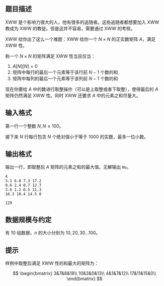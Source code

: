 ## 题目描述

XWW 是个影响力很大的人，他有很多的追随者。这些追随者都想要加入 XWW 教成为 XWW 的教徒。但是这并不容易，需要通过 XWW 的考核。

XWW 给你出了这么一个难题：XWW 给你一个 $N\times N$ 的正实数矩阵 $A$，满足 XWW 性。

称一个 $N\times N$ 的矩阵满足 XWW 性当且仅当：

1. $A[N][N]=0$
2. 矩阵中每行的最后一个元素等于该行前 $N-1$ 个数的和
3. 矩阵中每列的最后一个元素等于该列前 $N-1$ 个数的和

现在你要给 $A$ 中的数进行取整操作（可以是上取整或者下取整），使得最后的 $A$ 矩阵仍然满足 XWW 性。同时 XWW 还要求 $A$ 中的元素之和尽量大。

## 输入格式

第一行一个整数 $N,N\le 100$。

接下来 $N$ 行每行包含 $N$ 个绝对值小于等于 $1000$ 的实数，最多一位小数。

## 输出格式

输出一行，即取整后 $A$ 矩阵的元素之和的最大值。无解输出 `No`。

```input1
4
3.1 6.8 7.3 17.2
9.6 2.4 0.7 12.7
3.6 1.2 6.5 11.3
16.3 10.4 14.5 0
```

```output1
129
```

## 数据规模与约定

有 $10$ 组数据，$n$ 的大小分别为 $10,20,30...100$。

## 提示

样例中取整后满足 XWW 性的和最大的矩阵为：

$$
\begin{bmatrix}
3&7&8&18\\
10&3&0&13\\
4&1&7&12\\
17&11&15&0\\
\end{bmatrix}
$$

